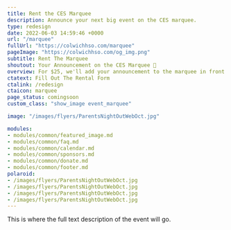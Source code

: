 ```yaml
---
title: Rent the CES Marquee
description: Announce your next big event on the CES marquee.
type: redesign
date: 2022-06-03 14:59:46 +0000
url: "/marquee"
fullUrl: "https://colwichhso.com/marquee"
pageImage: "https://colwichhso.com/og_img.png"
subtitle: Rent The Marquee
shoutout: Your Announcement on the CES Marquee 📢
overview: For $25, we'll add your announcement to the marquee in front of the school. Perfect for birthdays, congratulations, and special announcements.
ctatext: Fill Out The Rental Form
ctalink: /redesign
ctaicon: marquee
page_status: comingsoon
custom_class: "show_image event_marquee"

image: "/images/flyers/ParentsNightOutWebOct.jpg"

modules:
- modules/common/featured_image.md
- modules/common/faq.md
- modules/common/calendar.md
- modules/common/sponsors.md
- modules/common/donate.md
- modules/common/footer.md
polaroid: 
- /images/flyers/ParentsNightOutWebOct.jpg
- /images/flyers/ParentsNightOutWebOct.jpg
- /images/flyers/ParentsNightOutWebOct.jpg
- /images/flyers/ParentsNightOutWebOct.jpg
---
```

This is where the full text description of the event will go.
